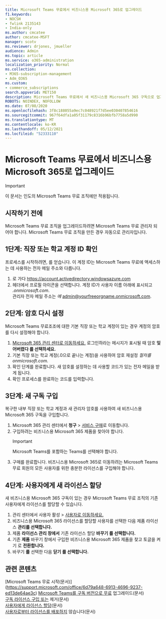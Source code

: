 ```yaml
---
title: Microsoft Teams 무료에서 비즈니스용 Microsoft 365로 업그레이드
f1.keywords:
- NOCSH
- fwlink 2135143
- India-only
ms.author: cmcatee
author: cmcatee-MSFT
manager: scotv
ms.reviewer: drjones, jmueller
audience: Admin
ms.topic: article
ms.service: o365-administration
localization_priority: Normal
ms.collection:
- M365-subscription-management
- Adm_O365
ms.custom:
- commerce_subscriptions
search.appverid: MET150
description: Microsoft Teams 무료에서 새 비즈니스용 Microsoft 365 구독으로 업그레이드하는 방법을 학습합니다.
ROBOTS: NOINDEX, NOFOLLOW
ms.date: 07/08/2020
ms.openlocfilehash: 3f8c188055a9ec7c048921f7d5ee030407854616
ms.sourcegitcommit: 967f64dfa1a05f31179c8316b96bfb7758a5d990
ms.translationtype: MT
ms.contentlocale: ko-KR
ms.lasthandoff: 05/12/2021
ms.locfileid: "52333110"
---
```

# <a name="upgrade-from-microsoft-teams-free-to-microsoft-365-for-business"></a>Microsoft Teams 무료에서 비즈니스용 Microsoft 365로 업그레이드

> [!IMPORTANT]
> 이 문서는 인도의 Microsoft Teams 무료 조직에만 적용됩니다.

## <a name="before-you-begin"></a>시작하기 전에

Microsoft Teams 무료 조직을 업그레이드하려면 Microsoft Teams 무료 관리자 되어야 합니다. Microsoft Teams 무료 조직을 만든 경우 자동으로 관리자입니다.

## <a name="step-1-get-your-work-or-school-account-id"></a>1단계: 직장 또는 학교 계정 ID 확인

프로세스를 시작하려면, 를 얻습니다. 이 계정 ID는 Microsoft Teams 무료에 액세스하는 데 사용하는 전자 메일 주소와 다릅니다.

1. 로 가다 <a href="https://go.microsoft.com/fwlink/p/?linkid=2134797" target="_blank"><https://account.activedirectory.windowsazure.com></a>
2. 헤더에서 프로필 아이콘을 선택합니다. 계정 ID가 사용자 이름 아래에 표시되고 *.onmicrosoft.com*.\
    관리자 전자 메일 주소는 *에* admin@yourfreeorgname.onmicrosoft.com.

## <a name="step-2-reset-your-password"></a>2단계: 암호 다시 설정

Microsoft Teams 무료조조에 대한 기본 직장 또는 학교 계정이 있는 경우 계정의 암호를 다시 설정해야 합니다.

1. <a href="https://go.microsoft.com/fwlink/p/?linkid=2024339" target="_blank">Microsoft 365 관리 센터로 이동하세요.</a> 로그인하라는 메시지가 표시될 때 암호 **잊어버렸다 를 선택하세요.**
2. 기본 직장 또는 학교 계정(.0으로 끝나는 계정)을 사용하여 암호 재설정 *절차를 onmicrosoft.com.*
3. 확인 단계를 완료합니다. 새 암호를 설정하는 데 사용할 코드가 있는 전자 메일을 받게 됩니다.
4. 확인 프로세스를 완료하는 코드를 입력합니다.

## <a name="step-3-buy-your-new-subscription"></a>3단계: 새 구독 구입

복구한 내부 직장 또는 학교 계정과 새 관리자 암호를 사용하여 새 비즈니스용 Microsoft 365 구독을 구입합니다.

1. Microsoft 365 관리 센터에서 **청구** > <a href="https://go.microsoft.com/fwlink/p/?linkid=868433" target="_blank">서비스 구매</a>로 이동합니다.
2. 구입하려는 비즈니스용 Microsoft 365 제품을 찾아야 합니다.
    > [!IMPORTANT]
    > Microsoft Teams를 포함하는 Teams를 선택해야 합니다.
3. 구매를 완료합니다. 비즈니스용 Microsoft 365로 이동하려는 Microsoft Teams 무료 회원의 모든 사용자를 위한 충분한 라이선스를 구입해야 합니다.

## <a name="step-4-assign-new-licenses-to-users"></a>4단계: 사용자에게 새 라이선스 할당

새 비즈니스용 Microsoft 365 구독이 있는 경우 Microsoft Teams 무료 조직의 기존 사용자에게 라이선스를 할당할 수 있습니다.

1. 관리 센터에서 사용자 활성  >  <a href="https://go.microsoft.com/fwlink/p/?linkid=834822" target="_blank">사용자로 이동하세요.</a>
2. 비즈니스용 Microsoft 365 라이선스를 할당할 사용자를 선택한 다음 제품 라이선스 **관리를 선택합니다.**
3. 제품 **라이선스 관리 창에서** 기존 라이선스 할당 **바꾸기 를 선택합니다.**
4. 기존 **제품** 바꾸기 창에서 구입한 비즈니스용 Microsoft 365 제품을 찾고 토글을 켜기 로 **전환합니다.**
5. 바꾸기 **를** 선택한 다음 **닫기 를 선택합니다.**

## <a name="related-content"></a>관련 콘텐츠

[Microsoft Teams 무료 시작(문서)\](https://support.microsoft.com/office/6d79a648-6913-4696-9237-ed13de64ae3c)
[Microsoft Teams를 구독 버전으로 무료](/microsoftteams/upgrade-freemium) 업그레이드(문서)\
[구독 라이선스 구입 또는](../licenses/buy-licenses.md) 제거(문서)\
[사용자에게 라이선스 할당](../../admin/manage/assign-licenses-to-users.md)(문서)\
[사용자로부터 라이선스를 배포하지](../../admin/manage/remove-licenses-from-users.md) 않습니다(문서)
